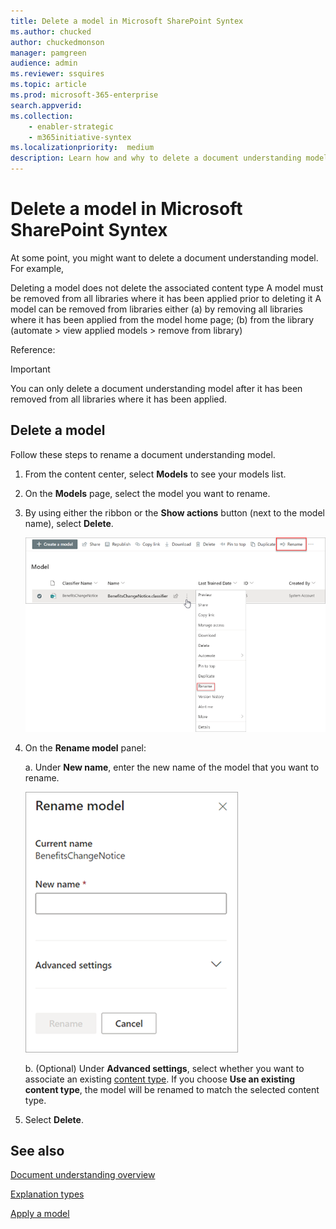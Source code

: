 ```yaml
---
title: Delete a model in Microsoft SharePoint Syntex
ms.author: chucked
author: chuckedmonson
manager: pamgreen
audience: admin
ms.reviewer: ssquires
ms.topic: article
ms.prod: microsoft-365-enterprise
search.appverid: 
ms.collection: 
    - enabler-strategic
    - m365initiative-syntex
ms.localizationpriority:  medium
description: Learn how and why to delete a document understanding model in Microsoft SharePoint Syntex.
---
```


# Delete a model in Microsoft SharePoint Syntex

At some point, you might want to delete a document understanding model. For example, 

Deleting a model does not delete the associated content type 
A model must be removed from all libraries where it has been applied prior to deleting it
A model can be removed from libraries either (a) by removing all libraries where it has been applied from the model home page; (b) from the library (automate > view applied models > remove from library)

Reference: 

> [!IMPORTANT]
> You can only delete a document understanding model after it has been removed from all libraries where it has been applied.



## Delete a model

Follow these steps to rename a document understanding model.

1. From the content center, select **Models** to see your models list.

2. On the **Models** page, select the model you want to rename.

3. By using either the ribbon or the **Show actions** button (next to the model name), select **Delete**. </br>

    ![Screenshot of the Models page showing a selected model with the Rename options highlighted.](../media/content-understanding/select-model-rename-both.png) </br>

4. On the **Rename model** panel:

   a. Under **New name**, enter the new name of the model that you want to rename.</br>

    ![Screenshot showing the Rename model panel.](../media/content-understanding/rename-model-panel.png) </br>

   b. (Optional) Under **Advanced settings**, select whether you want to associate an existing [content type](/sharepoint/governance/content-type-and-workflow-planning#content-type-overview). If you choose **Use an existing content type**, the model will be renamed to match the selected content type.

5. Select **Delete**.

## See also

[Document understanding overview](document-understanding-overview.md)

[Explanation types](explanation-types-overview.md)

[Apply a model](apply-a-model.md) 
